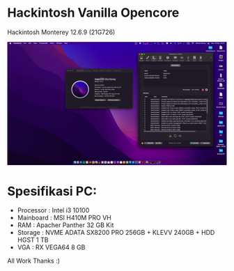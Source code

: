# Hackintosh Vanilla Opencore
Hackintosh Monterey 12.6.9 (21G726) 

![Monterey 12.6.9 (21G726)](https://github.com/khoirulaksara/Opencore-Hackintosh/blob/main/Screen%20Shot%202023-09-18%20at%2004.37.43.png?raw=true)

# Spesifikasi PC:
- Processor : Intel i3 10100
- Mainboard : MSI H410M PRO VH
- RAM : Apacher Panther 32 GB Kit
- Storage : NVME ADATA SX8200 PRO 256GB + KLEVV 240GB + HDD HGST 1 TB
- VGA : RX VEGA64 8 GB
 
 All Work Thanks :)

 
